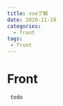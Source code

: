 ```yaml
---
title: vue了解
date: 2020-11-18
categories:
  - front
tags:
 - front
---
```


# Front

```
 todo 
 
 
```